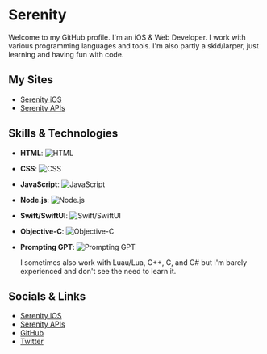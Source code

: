 # Serenity

Welcome to my GitHub profile. I'm an iOS & Web Developer. I work with various programming languages and tools. I'm also partly a skid/larper, just learning and having fun with code.

## My Sites
- [Serenity iOS](https://serenityios.com)
- [Serenity APIs](https://serenityapis.top)

## Skills & Technologies

- **HTML**: ![HTML](https://progress-bar.dev/92?title=HTML&color=%23E34F26)
- **CSS**: ![CSS](https://progress-bar.dev/84?title=CSS&color=%231572B6)
- **JavaScript**: ![JavaScript](https://progress-bar.dev/47?title=JavaScript&color=%23F7DF1E)
- **Node.js**: ![Node.js](https://progress-bar.dev/0?title=Node.js%20(learning)&color=%238CC84B)
- **Swift/SwiftUI**: ![Swift/SwiftUI](https://progress-bar.dev/79?title=Swift/SwiftUI&color=%23F05138)
- **Objective-C**: ![Objective-C](https://progress-bar.dev/0?title=Objective-C%20(learning)&color=%238A3A1A)
- **Prompting GPT**: ![Prompting GPT](https://progress-bar.dev/100?title=Prompting%20GPT&color=%2366CCFF)

  I sometimes also work with Luau/Lua, C++, C, and C# but I'm barely experienced and don't see the need to learn it.

## Socials & Links
- [Serenity iOS](https://serenityios.com)
- [Serenity APIs](https://serenityapis.top)
- [GitHub](https://github.com/serenityios)
- [Twitter](https://twitter.com/serenityios)
